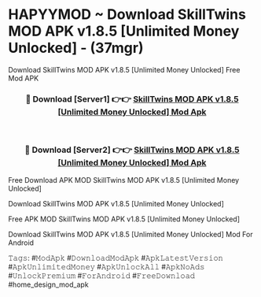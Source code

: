 # HAPYYMOD ~ Download SkillTwins MOD APK v1.8.5 [Unlimited Money Unlocked] - (37mgr)
Download SkillTwins MOD APK v1.8.5 [Unlimited Money Unlocked] Free Mod APK

<div align="center">
<h3>🔴 Download [Server1] 👉👉 <a href="https://apk-comot.site?title=SkillTwins_MOD_APK_v1.8.5_[Unlimited_Money_Unlocked]">SkillTwins MOD APK v1.8.5 [Unlimited Money Unlocked] Mod Apk</a></h3><br>

<h3>🔴 Download [Server2] 👉👉 <a href="https://apk-comot.site?title=SkillTwins_MOD_APK_v1.8.5_[Unlimited_Money_Unlocked]">SkillTwins MOD APK v1.8.5 [Unlimited Money Unlocked] Mod Apk</a></h3>
</div>


Free Download APK MOD SkillTwins MOD APK v1.8.5 [Unlimited Money Unlocked]

Download SkillTwins MOD APK v1.8.5 [Unlimited Money Unlocked] 

Free APK MOD SkillTwins MOD APK v1.8.5 [Unlimited Money Unlocked] 

Download SkillTwins MOD APK v1.8.5 [Unlimited Money Unlocked] Mod For Android

𝚃𝚊𝚐𝚜: #𝙼𝚘𝚍𝙰𝚙𝚔 #𝙳𝚘𝚠𝚗𝚕𝚘𝚊𝚍𝙼𝚘𝚍𝙰𝚙𝚔 #𝙰𝚙𝚔𝙻𝚊𝚝𝚎𝚜𝚝𝚅𝚎𝚛𝚜𝚒𝚘𝚗 #𝙰𝚙𝚔𝚄𝚗𝚕𝚒𝚖𝚒𝚝𝚎𝚍𝙼𝚘𝚗𝚎𝚢 #𝙰𝚙𝚔𝚄𝚗𝚕𝚘𝚌𝚔𝙰𝚕𝚕 #𝙰𝚙𝚔𝙽𝚘𝙰𝚍𝚜 #𝚄𝚗𝚕𝚘𝚌𝚔𝙿𝚛𝚎𝚖𝚒𝚞𝚖 #𝙵𝚘𝚛𝙰𝚗𝚍𝚛𝚘𝚒𝚍 #𝙵𝚛𝚎𝚎𝙳𝚘𝚠𝚗𝚕𝚘𝚊𝚍 #home_design_mod_apk